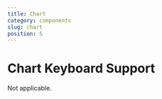 ```yaml
---
title: Chart
category: components
slug: chart
position: 5
---
```

# Chart Keyboard Support

Not applicable.
